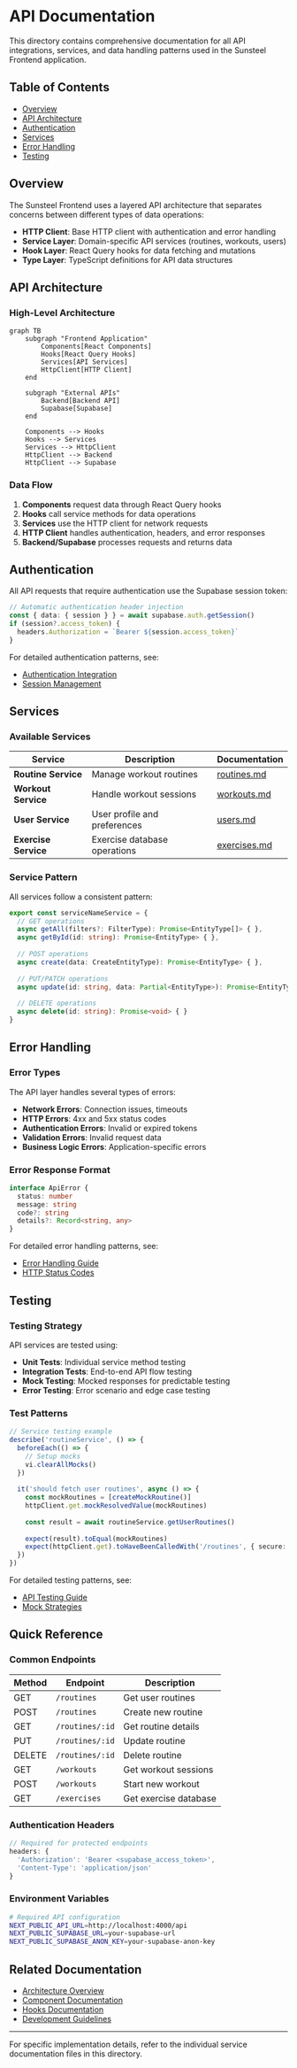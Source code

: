 # API Documentation

This directory contains comprehensive documentation for all API integrations, services, and data handling patterns used in the Sunsteel Frontend application.

## Table of Contents

- [Overview](#overview)
- [API Architecture](#api-architecture)
- [Authentication](#authentication)
- [Services](#services)
- [Error Handling](#error-handling)
- [Testing](#testing)

## Overview

The Sunsteel Frontend uses a layered API architecture that separates concerns between different types of data operations:

- **HTTP Client**: Base HTTP client with authentication and error handling
- **Service Layer**: Domain-specific API services (routines, workouts, users)
- **Hook Layer**: React Query hooks for data fetching and mutations
- **Type Layer**: TypeScript definitions for API data structures

## API Architecture

### High-Level Architecture

```mermaid
graph TB
    subgraph "Frontend Application"
        Components[React Components]
        Hooks[React Query Hooks]
        Services[API Services]
        HttpClient[HTTP Client]
    end
    
    subgraph "External APIs"
        Backend[Backend API]
        Supabase[Supabase]
    end
    
    Components --> Hooks
    Hooks --> Services
    Services --> HttpClient
    HttpClient --> Backend
    HttpClient --> Supabase
```

### Data Flow

1. **Components** request data through React Query hooks
2. **Hooks** call service methods for data operations
3. **Services** use the HTTP client for network requests
4. **HTTP Client** handles authentication, headers, and error responses
5. **Backend/Supabase** processes requests and returns data

## Authentication

All API requests that require authentication use the Supabase session token:

```typescript
// Automatic authentication header injection
const { data: { session } } = await supabase.auth.getSession()
if (session?.access_token) {
  headers.Authorization = `Bearer ${session.access_token}`
}
```

For detailed authentication patterns, see:
- [Authentication Integration](./authentication.md)
- [Session Management](./session-management.md)

## Services

### Available Services

| Service | Description | Documentation |
|---------|-------------|---------------|
| **Routine Service** | Manage workout routines | [routines.md](./services/routines.md) |
| **Workout Service** | Handle workout sessions | [workouts.md](./services/workouts.md) |
| **User Service** | User profile and preferences | [users.md](./services/users.md) |
| **Exercise Service** | Exercise database operations | [exercises.md](./services/exercises.md) |

### Service Pattern

All services follow a consistent pattern:

```typescript
export const serviceNameService = {
  // GET operations
  async getAll(filters?: FilterType): Promise<EntityType[]> { },
  async getById(id: string): Promise<EntityType> { },
  
  // POST operations
  async create(data: CreateEntityType): Promise<EntityType> { },
  
  // PUT/PATCH operations
  async update(id: string, data: Partial<EntityType>): Promise<EntityType> { },
  
  // DELETE operations
  async delete(id: string): Promise<void> { }
}
```

## Error Handling

### Error Types

The API layer handles several types of errors:

- **Network Errors**: Connection issues, timeouts
- **HTTP Errors**: 4xx and 5xx status codes
- **Authentication Errors**: Invalid or expired tokens
- **Validation Errors**: Invalid request data
- **Business Logic Errors**: Application-specific errors

### Error Response Format

```typescript
interface ApiError {
  status: number
  message: string
  code?: string
  details?: Record<string, any>
}
```

For detailed error handling patterns, see:
- [Error Handling Guide](./error-handling.md)
- [HTTP Status Codes](./http-status-codes.md)

## Testing

### Testing Strategy

API services are tested using:

- **Unit Tests**: Individual service method testing
- **Integration Tests**: End-to-end API flow testing
- **Mock Testing**: Mocked responses for predictable testing
- **Error Testing**: Error scenario and edge case testing

### Test Patterns

```typescript
// Service testing example
describe('routineService', () => {
  beforeEach(() => {
    // Setup mocks
    vi.clearAllMocks()
  })
  
  it('should fetch user routines', async () => {
    const mockRoutines = [createMockRoutine()]
    httpClient.get.mockResolvedValue(mockRoutines)
    
    const result = await routineService.getUserRoutines()
    
    expect(result).toEqual(mockRoutines)
    expect(httpClient.get).toHaveBeenCalledWith('/routines', { secure: true })
  })
})
```

For detailed testing patterns, see:
- [API Testing Guide](./testing.md)
- [Mock Strategies](./mocking.md)

## Quick Reference

### Common Endpoints

| Method | Endpoint | Description |
|--------|----------|-------------|
| GET | `/routines` | Get user routines |
| POST | `/routines` | Create new routine |
| GET | `/routines/:id` | Get routine details |
| PUT | `/routines/:id` | Update routine |
| DELETE | `/routines/:id` | Delete routine |
| GET | `/workouts` | Get workout sessions |
| POST | `/workouts` | Start new workout |
| GET | `/exercises` | Get exercise database |

### Authentication Headers

```typescript
// Required for protected endpoints
headers: {
  'Authorization': 'Bearer <supabase_access_token>',
  'Content-Type': 'application/json'
}
```

### Environment Variables

```bash
# Required API configuration
NEXT_PUBLIC_API_URL=http://localhost:4000/api
NEXT_PUBLIC_SUPABASE_URL=your-supabase-url
NEXT_PUBLIC_SUPABASE_ANON_KEY=your-supabase-anon-key
```

## Related Documentation

- [Architecture Overview](../architecture/README.md)
- [Component Documentation](../components/README.md)
- [Hooks Documentation](../hooks/README.md)
- [Development Guidelines](../development/README.md)

---

For specific implementation details, refer to the individual service documentation files in this directory.